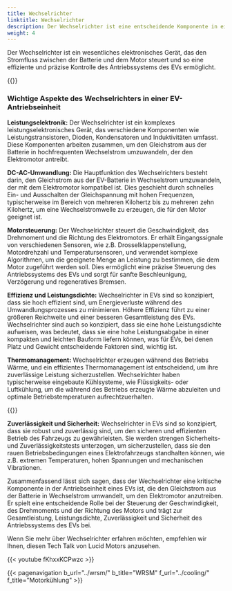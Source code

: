 ```yaml
---
title: Wechselrichter
linktitle: Wechselrichter
description: Der Wechselrichter ist eine entscheidende Komponente in einer Antriebseinheit eines Elektrofahrzeugs (EV). Er ist dafür verantwortlich, den in der Fahrzeugbatterie gespeicherten Gleichstrom (DC) in Wechselstrom (AC) umzuwandeln, der dann verwendet wird, um den Elektromotor anzutreiben, der die Räder des EVs bewegt.
weight: 4
---
```

<!-- markdownlint-disable MD033 -->

Der Wechselrichter ist ein wesentliches elektronisches Gerät, das den Stromfluss zwischen der Batterie und dem Motor steuert und so eine effiziente und präzise Kontrolle des Antriebssystems des EVs ermöglicht.

{{<evkxdisplayaddarticle />}}

### Wichtige Aspekte des Wechselrichters in einer EV-Antriebseinheit

**Leistungselektronik:** Der Wechselrichter ist ein komplexes leistungselektronisches Gerät, das verschiedene Komponenten wie Leistungstransistoren, Dioden, Kondensatoren und Induktivitäten umfasst. Diese Komponenten arbeiten zusammen, um den Gleichstrom aus der Batterie in hochfrequenten Wechselstrom umzuwandeln, der den Elektromotor antreibt.

**DC-AC-Umwandlung:** Die Hauptfunktion des Wechselrichters besteht darin, den Gleichstrom aus der EV-Batterie in Wechselstrom umzuwandeln, der mit dem Elektromotor kompatibel ist. Dies geschieht durch schnelles Ein- und Ausschalten der Gleichspannung mit hohen Frequenzen, typischerweise im Bereich von mehreren Kilohertz bis zu mehreren zehn Kilohertz, um eine Wechselstromwelle zu erzeugen, die für den Motor geeignet ist.

**Motorsteuerung:** Der Wechselrichter steuert die Geschwindigkeit, das Drehmoment und die Richtung des Elektromotors. Er erhält Eingangssignale von verschiedenen Sensoren, wie z.B. Drosselklappenstellung, Motordrehzahl und Temperatursensoren, und verwendet komplexe Algorithmen, um die geeignete Menge an Leistung zu bestimmen, die dem Motor zugeführt werden soll. Dies ermöglicht eine präzise Steuerung des Antriebssystems des EVs und sorgt für sanfte Beschleunigung, Verzögerung und regeneratives Bremsen.

**Effizienz und Leistungsdichte:** Wechselrichter in EVs sind so konzipiert, dass sie hoch effizient sind, um Energieverluste während des Umwandlungsprozesses zu minimieren. Höhere Effizienz führt zu einer größeren Reichweite und einer besseren Gesamtleistung des EVs. Wechselrichter sind auch so konzipiert, dass sie eine hohe Leistungsdichte aufweisen, was bedeutet, dass sie eine hohe Leistungsabgabe in einer kompakten und leichten Bauform liefern können, was für EVs, bei denen Platz und Gewicht entscheidende Faktoren sind, wichtig ist.

**Thermomanagement:** Wechselrichter erzeugen während des Betriebs Wärme, und ein effizientes Thermomanagement ist entscheidend, um ihre zuverlässige Leistung sicherzustellen. Wechselrichter haben typischerweise eingebaute Kühlsysteme, wie Flüssigkeits- oder Luftkühlung, um die während des Betriebs erzeugte Wärme abzuleiten und optimale Betriebstemperaturen aufrechtzuerhalten.

{{<evkxdisplayaddarticle />}}

**Zuverlässigkeit und Sicherheit:** Wechselrichter in EVs sind so konzipiert, dass sie robust und zuverlässig sind, um den sicheren und effizienten Betrieb des Fahrzeugs zu gewährleisten. Sie werden strengen Sicherheits- und Zuverlässigkeitstests unterzogen, um sicherzustellen, dass sie den rauen Betriebsbedingungen eines Elektrofahrzeugs standhalten können, wie z.B. extremen Temperaturen, hohen Spannungen und mechanischen Vibrationen.

Zusammenfassend lässt sich sagen, dass der Wechselrichter eine kritische Komponente in der Antriebseinheit eines EVs ist, die den Gleichstrom aus der Batterie in Wechselstrom umwandelt, um den Elektromotor anzutreiben. Er spielt eine entscheidende Rolle bei der Steuerung der Geschwindigkeit, des Drehmoments und der Richtung des Motors und trägt zur Gesamtleistung, Leistungsdichte, Zuverlässigkeit und Sicherheit des Antriebssystems des EVs bei.

Wenn Sie mehr über Wechselrichter erfahren möchten, empfehlen wir Ihnen, diesen Tech Talk von Lucid Motors anzusehen.

{{< youtube fKhxxKCPwzc >}}

{{< pagenavigation b_url="../wrsm/" b_title="WRSM" f_url="../cooling/" f_title="Motorkühlung" >}}